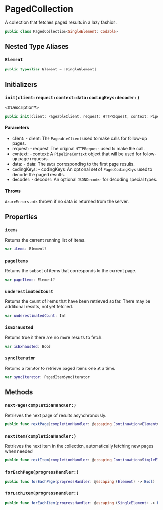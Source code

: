 # PagedCollection

A collection that fetches paged results in a lazy fashion.

``` swift
public class PagedCollection<SingleElement:​ Codable>
```

## Nested Type Aliases

### `Element`

``` swift
public typealias Element = [SingleElement]
```

## Initializers

### `init(client:​request:​context:​data:​codingKeys:​decoder:​)`

\<\#Description\#\>

``` swift
public init(client:​ PageableClient, request:​ HTTPRequest, context:​ PipelineContext, data:​ Data?, codingKeys:​ PagedCodingKeys? = nil, decoder:​ JSONDecoder? = nil) throws
```

#### Parameters

  - client:​ - client:​ The `PageableClient` used to make calls for follow-up pages.
  - request:​ - request:​ The original `HTTPRequest` used to make the call.
  - context:​ - context:​ A `PipelineContext` object that will be used for follow-up page requests.
  - data:​ - data:​ The `Data` corresponding to the first page results.
  - codingKeys:​ - codingKeys:​ An optional set of `PagedCodingKeys` used to decode the paged results.
  - decoder:​ - decoder:​ An optional `JSONDecoder` for decoding special types.

#### Throws

`AzureErrors.sdk` thrown if no data is returned from the server.

## Properties

### `items`

Returns the current running list of items.

``` swift
var items:​ Element?
```

### `pageItems`

Returns the subset of items that corresponds to the current page.

``` swift
var pageItems:​ Element?
```

### `underestimatedCount`

Returns the count of items that have been retrieved so far. There may
be additional results, not yet fetched.

``` swift
var underestimatedCount:​ Int
```

### `isExhausted`

Returns true if there are no more results to fetch.

``` swift
var isExhausted:​ Bool
```

### `syncIterator`

Returns a iterator to retrieve paged items one at a time.

``` swift
var syncIterator:​ PagedItemSyncIterator
```

## Methods

### `nextPage(completionHandler:​)`

Retrieves the next page of results asynchronously.

``` swift
public func nextPage(completionHandler:​ @escaping Continuation<Element>)
```

### `nextItem(completionHandler:​)`

Retrieves the next item in the collection, automatically fetching new pages when needed.

``` swift
public func nextItem(completionHandler:​ @escaping Continuation<SingleElement>)
```

### `forEachPage(progressHandler:​)`

``` swift
public func forEachPage(progressHandler:​ @escaping (Element) -> Bool)
```

### `forEachItem(progressHandler:​)`

``` swift
public func forEachItem(progressHandler:​ @escaping (SingleElement) -> Bool)
```
